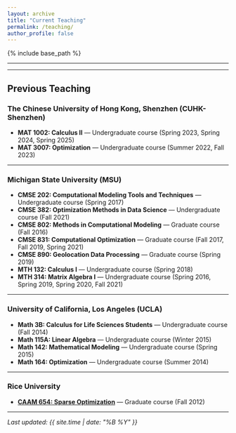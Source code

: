 ```yaml
---
layout: archive
title: "Current Teaching"
permalink: /teaching/
author_profile: false
---
```


{% include base_path %}

---

<!--* Spring 2026: MAT 1002 Calculus II-->

---

## Previous Teaching

### The Chinese University of Hong Kong, Shenzhen (CUHK-Shenzhen)
* **MAT 1002: Calculus II** — Undergraduate course (Spring 2023, Spring 2024, Spring 2025)  
* **MAT 3007: Optimization** — Undergraduate course (Summer 2022, Fall 2023)

---

### Michigan State University (MSU)
* **CMSE 202: Computational Modeling Tools and Techniques** — Undergraduate course (Spring 2017)  
* **CMSE 382: Optimization Methods in Data Science** — Undergraduate course (Fall 2021)  
* **CMSE 802: Methods in Computational Modeling** — Graduate course (Fall 2016)  
* **CMSE 831: Computational Optimization** — Graduate course (Fall 2017, Fall 2019, Spring 2021)  
* **CMSE 890: Geolocation Data Processing** — Graduate course (Spring 2019)  
* **MTH 132: Calculus I** — Undergraduate course (Spring 2018)  
* **MTH 314: Matrix Algebra I** — Undergraduate course (Spring 2016, Spring 2019, Spring 2020, Fall 2021)

---

### University of California, Los Angeles (UCLA)
* **Math 3B: Calculus for Life Sciences Students** — Undergraduate course (Fall 2014)  
* **Math 115A: Linear Algebra** — Undergraduate course (Winter 2015)  
* **Math 142: Mathematical Modeling** — Undergraduate course (Spring 2015)  
* **Math 164: Optimization** — Undergraduate course (Summer 2014)

---

### Rice University
* [**CAAM 654: Sparse Optimization**](http://www.caam.rice.edu/~optimization/sparse/index.html) — Graduate course (Fall 2012)

---

_Last updated: {{ site.time | date: "%B %Y" }}_
